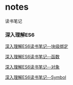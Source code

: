 # notes
读书笔记
### 深入理解ES6
[深入理解ES6读书笔记--块级绑定](https://github.com/lz-lee/notes/issues/1)

[深入理解ES6读书笔记--函数](https://github.com/lz-lee/notes/issues/2)

[深入理解ES6读书笔记--对象](https://github.com/lz-lee/notes/issues/3)

[深入理解ES6读书笔记--Symbol](https://github.com/lz-lee/notes/issues/4)

